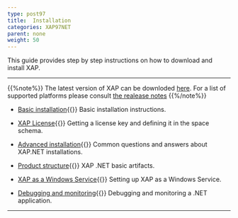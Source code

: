 ```yaml
---
type: post97
title:  Installation
categories: XAP97NET
parent: none
weight: 50
---
```



This guide provides step by step instructions on how to download and install XAP.

<hr/>

{{%note%}}
The latest version of XAP can be downloded [here](http://www.gigaspaces.com/xap-download).
For a list of supported platforms please consult [the realease notes](/release_notes)
{{%/note%}}


- [Basic installation](./installation.html){{<wbr>}}
Basic installation instructions.

- [XAP License](./license-key.html){{<wbr>}}
Getting a license key and defining it in the space schema.

- [Advanced installation](./advanced-installation-scenarios.html){{<wbr>}}
Common questions and answers about XAP.NET installations.

- [Product structure](./product-structure.html){{<wbr>}}
XAP .NET basic artifacts.

- [XAP as a Windows Service](./gigaspaces-services-manager.html){{<wbr>}}
Setting up XAP as a Windows Service.


- [Debugging and monitoring](./debugging-a-xap.net-application.html){{<wbr>}}
Debugging and monitoring a .NET application.

<hr/>


